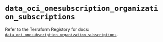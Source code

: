 # `data_oci_onesubscription_organization_subscriptions`

Refer to the Terraform Registory for docs: [`data_oci_onesubscription_organization_subscriptions`](https://registry.terraform.io/providers/oracle/oci/6.18.0/docs/data-sources/onesubscription_organization_subscriptions).
